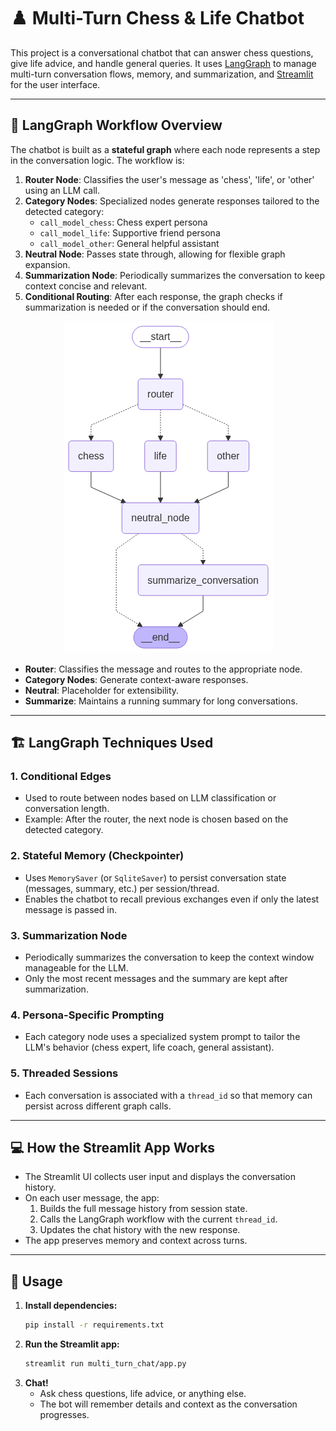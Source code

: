 # ♟️ Multi-Turn Chess & Life Chatbot

This project is a conversational chatbot that can answer chess questions, give life advice, and handle general queries. It uses [LangGraph](https://python.langchain.com/docs/langgraph/) to manage multi-turn conversation flows, memory, and summarization, and [Streamlit](https://streamlit.io/) for the user interface.

---

## 🧠 **LangGraph Workflow Overview**

The chatbot is built as a **stateful graph** where each node represents a step in the conversation logic. The workflow is:

1. **Router Node**: Classifies the user's message as 'chess', 'life', or 'other' using an LLM call.
2. **Category Nodes**: Specialized nodes generate responses tailored to the detected category:
    - `call_model_chess`: Chess expert persona
    - `call_model_life`: Supportive friend persona
    - `call_model_other`: General helpful assistant
3. **Neutral Node**: Passes state through, allowing for flexible graph expansion.
4. **Summarization Node**: Periodically summarizes the conversation to keep context concise and relevant.
5. **Conditional Routing**: After each response, the graph checks if summarization is needed or if the conversation should end.

<p align="center">
  <img src="img/graph.png" alt="LangGraph Workflow Diagram" style="max-width: 100%; height: auto;"/>
</p>

- **Router**: Classifies the message and routes to the appropriate node.
- **Category Nodes**: Generate context-aware responses.
- **Neutral**: Placeholder for extensibility.
- **Summarize**: Maintains a running summary for long conversations.

---

## 🏗️ **LangGraph Techniques Used**

### 1. **Conditional Edges**
- Used to route between nodes based on LLM classification or conversation length.
- Example: After the router, the next node is chosen based on the detected category.

### 2. **Stateful Memory (Checkpointer)**
- Uses `MemorySaver` (or `SqliteSaver`) to persist conversation state (messages, summary, etc.) per session/thread.
- Enables the chatbot to recall previous exchanges even if only the latest message is passed in.

### 3. **Summarization Node**
- Periodically summarizes the conversation to keep the context window manageable for the LLM.
- Only the most recent messages and the summary are kept after summarization.

### 4. **Persona-Specific Prompting**
- Each category node uses a specialized system prompt to tailor the LLM's behavior (chess expert, life coach, general assistant).

### 5. **Threaded Sessions**
- Each conversation is associated with a `thread_id` so that memory can persist across different graph calls.

---

## 💻 **How the Streamlit App Works**

- The Streamlit UI collects user input and displays the conversation history.
- On each user message, the app:
    1. Builds the full message history from session state.
    2. Calls the LangGraph workflow with the current `thread_id`.
    3. Updates the chat history with the new response.
- The app preserves memory and context across turns.

---

## 🚀 **Usage**

1. **Install dependencies:**
   ```bash
   pip install -r requirements.txt
   ```
2. **Run the Streamlit app:**
   ```bash
   streamlit run multi_turn_chat/app.py
   ```
3. **Chat!**
   - Ask chess questions, life advice, or anything else.
   - The bot will remember details and context as the conversation progresses.
